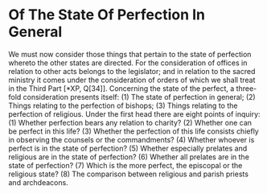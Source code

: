 # Of The State Of Perfection In General

We must now consider those things that pertain to the state of perfection whereto the other states are directed. For the consideration of offices in relation to other acts belongs to the legislator; and in relation to the sacred ministry it comes under the consideration of orders of which we shall treat in the Third Part [*XP, Q[34]].  Concerning the state of the perfect, a three-fold consideration presents itself: (1) The state of perfection in general; (2) Things relating to the perfection of bishops; (3) Things relating to the perfection of religious.  Under the first head there are eight points of inquiry:
(1) Whether perfection bears any relation to charity?
(2) Whether one can be perfect in this life?
(3) Whether the perfection of this life consists chiefly in observing the counsels or the commandments?
(4) Whether whoever is perfect is in the state of perfection?
(5) Whether especially prelates and religious are in the state of perfection?
(6) Whether all prelates are in the state of perfection?
(7) Which is the more perfect, the episcopal or the religious state?
(8) The comparison between religious and parish priests and archdeacons.